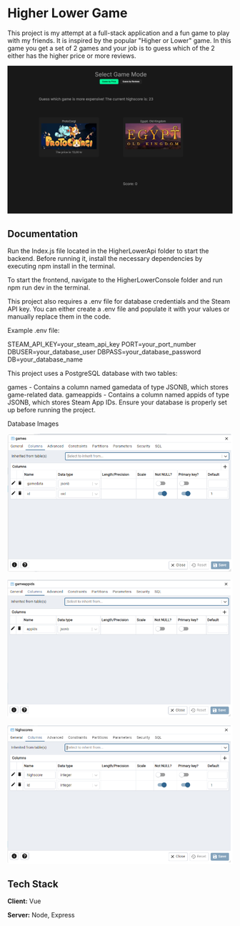 
# Higher Lower Game 

This project is my attempt at a full-stack application and a fun game to play with my friends. It is inspired by the popular "Higher or Lower" game. In this game you get a set of 2 games and your job is to guess which of the 2 either has the higher price or more reviews. 

![Higher Lower Game Screenshot](higherlower1.png)

## Documentation

Run the Index.js file located in the HigherLowerApi folder to start the backend. Before running it, install the necessary dependencies by executing npm install in the terminal.

To start the frontend, navigate to the HigherLowerConsole folder and run npm run dev in the terminal.

This project also requires a .env file for database credentials and the Steam API key. You can either create a .env file and populate it with your values or manually replace them in the code.

Example .env file:

STEAM_API_KEY=your_steam_api_key
PORT=your_port_number
DBUSER=your_database_user
DBPASS=your_database_password
DB=your_database_name

This project uses a PostgreSQL database with two tables:

games - Contains a column named gamedata of type JSONB, which stores game-related data.
gameappids - Contains a column named appids of type JSONB, which stores Steam App IDs.
Ensure your database is properly set up before running the project.

Database Images

![Higher Lower Game Screenshot](higherlower2.png)

![Higher Lower Game Screenshot](higherlower3.png)

![Higher Lower Game Screenshot](higherlower4.png)

## Tech Stack

**Client:** Vue

**Server:** Node, Express

